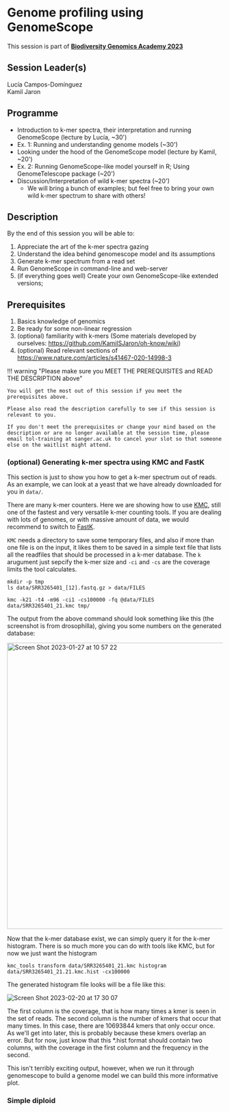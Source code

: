 # Genome profiling using GenomeScope

This session is part of [**Biodiversity Genomics Academy 2023**](https://BGA23.org)

## Session Leader(s)

Lucía Campos-Domínguez  
Kamil Jaron

## Programme

- Introduction to k-mer spectra, their interpretation and running GenomeScope (lecture by Lucía, ~30')
- Ex. 1: Running and understanding genome models (~30')
- Looking under the hood of the GenomeScope model (lecture by Kamil, ~20')
- Ex. 2: Running GenomeScope-like model yourself in R; Using GenomeTelescope package (~20')
- Discussion/Interpretation of wild k-mer spectra (~20')
    - We will bring a bunch of examples; but feel free to bring your own wild k-mer spectrum to share with others!

## Description

By the end of this session you will be able to:

1. Appreciate the art of the k-mer spectra gazing
2. Understand the idea behind genomescope model and its assumptions
3. Generate k-mer spectrum from a read set
4. Run GenomeScope in command-line and web-server
5. (if everything goes well) Create your own GenomeScope-like extended versions;

## Prerequisites

1. Basics knowledge of genomics
2. Be ready for some non-linear regression
3. (optional) familiarity with k-mers (Some materials developed by ourselves: <https://github.com/KamilSJaron/oh-know/wiki>)
4. (optional) Read relevant sections of <https://www.nature.com/articles/s41467-020-14998-3>

!!! warning "Please make sure you MEET THE PREREQUISITES and READ THE DESCRIPTION above"

    You will get the most out of this session if you meet the prerequisites above.

    Please also read the description carefully to see if this session is relevant to you.
    
    If you don't meet the prerequisites or change your mind based on the description or are no longer available at the session time, please email tol-training at sanger.ac.uk to cancel your slot so that someone else on the waitlist might attend.

### (optional) Generating k-mer spectra using KMC and FastK

This section is just to show you how to get a k-mer spectrum out of reads. As an example, we can look at a yeast that we have already downloaded for you in `data/`. 

There are many k-mer counters. Here we are showing how to use [KMC](https://github.com/refresh-bio/KMC), still one of the fastest and very versatile k-mer counting tools. If you are dealing with lots of genomes, or with massive amount of data, we would recommend to switch to [FastK](https://github.com/thegenemyers/FASTK).

`KMC` needs a directory to save some temporary files, and also if more than one file is on the input, it likes them to be saved in a simple text file that lists all the readfiles that should be processed in a k-mer database. The `k` arugument just sepcify the k-mer size and `-ci` and `-cs` are the coverage limits the tool calculates.

```
mkdir -p tmp
ls data/SRR3265401_[12].fastq.gz > data/FILES

kmc -k21 -t4 -m96 -ci1 -cs100000 -fq @data/FILES data/SRR3265401_21.kmc tmp/
```

The output from the above command should look something like this (the screenshot is from drosophilla), giving you some numbers on the generated database: 

<img width="667" alt="Screen Shot 2023-01-27 at 10 57 22" src="https://user-images.githubusercontent.com/43171649/215130686-bfbfa553-89df-42c6-ba1d-e71c4bcc0bfe.png">

Now that the k-mer database exist, we can simply query it for the k-mer histogram. There is so much more you can do with tools like KMC, but for now we just want the histogram 

```
kmc_tools transform data/SRR3265401_21.kmc histogram data/SRR3265401_21.21.kmc.hist -cx100000
``` 

The generated histogram file looks will be a file like this: 

![Screen Shot 2023-02-20 at 17 30 07](https://user-images.githubusercontent.com/43171649/220207468-8b00028a-f7b0-4162-8487-43e40c1bd7d3.png)

The first column is the coverage, that is how many times a kmer is seen in the set of reads. The second column is the number of kmers that occur that many times. In this case, there are 10693844 kmers that only occur once. As we'll get into later, this is probably because these kmers overlap an error. But for now, just know that this *.hist format should contain two columns, with the coverage in the first column and the frequency in the second. 

This isn't terribly exciting output, however, when we run it through genomescope to build a genome model we can build this more informative plot.

### Simple diploid